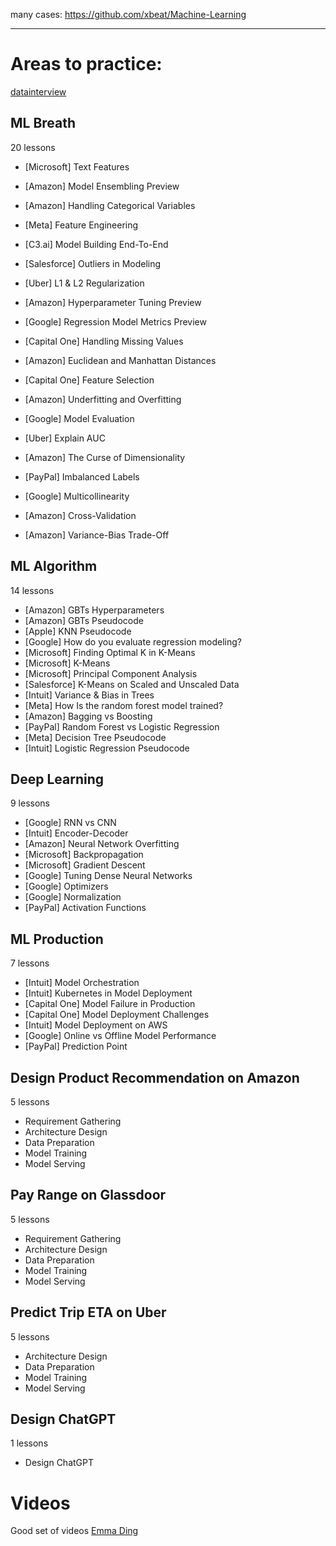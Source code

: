 many cases: https://github.com/xbeat/Machine-Learning

---

# Areas to practice:
[datainterview](https://www.datainterview.com/courses/machine-learning-course)

## ML Breath

20 lessons

- \[Microsoft\]   Text Features
    
- \[Amazon\]      Model Ensembling
    Preview
    
- \[Amazon\]      Handling Categorical Variables
- \[Meta\]        Feature Engineering
- \[C3.ai\]       Model Building End-To-End
- \[Salesforce\]  Outliers in Modeling
- \[Uber\]        L1 & L2 Regularization
    
- \[Amazon\]      Hyperparameter Tuning
    Preview
    
- \[Google\]      Regression Model Metrics
    Preview
    
- \[Capital One\] Handling Missing Values
- \[Amazon\]      Euclidean and Manhattan Distances
- \[Capital One\] Feature Selection
- \[Amazon\]      Underfitting and Overfitting
- \[Google\]      Model Evaluation
- \[Uber\]        Explain AUC
- \[Amazon\]      The Curse of Dimensionality
- \[PayPal\]      Imbalanced Labels
- \[Google\]      Multicollinearity
- \[Amazon\]      Cross-Validation
- \[Amazon\]      Variance-Bias Trade-Off
    

## ML Algorithm

14 lessons

- \[Amazon\]     GBTs Hyperparameters
- \[Amazon\]     GBTs Pseudocode
- \[Apple\]      KNN Pseudocode
- \[Google\]     How do you evaluate regression modeling?
- \[Microsoft\]  Finding Optimal K in K-Means
- \[Microsoft\]  K-Means
- \[Microsoft\]  Principal Component Analysis
- \[Salesforce\] K-Means on Scaled and Unscaled Data
- \[Intuit\]     Variance & Bias in Trees
- \[Meta\]       How Is the random forest model trained?
- \[Amazon\]     Bagging vs Boosting
- \[PayPal\]     Random Forest vs Logistic Regression
- \[Meta\]       Decision Tree Pseudocode
- \[Intuit\]     Logistic Regression Pseudocode

## Deep Learning

9 lessons

- \[Google\]     RNN vs CNN
- \[Intuit\]     Encoder-Decoder
- \[Amazon\]     Neural Network Overfitting
- \[Microsoft\]  Backpropagation
- \[Microsoft\]  Gradient Descent
- \[Google\]     Tuning Dense Neural Networks
- \[Google\]     Optimizers
- \[Google\]     Normalization
- \[PayPal\]     Activation Functions

## ML Production

7 lessons

- \[Intuit\]        Model Orchestration
- \[Intuit\]        Kubernetes in Model Deployment
- \[Capital One\]   Model Failure in Production
- \[Capital One\]   Model Deployment Challenges
- \[Intuit\]        Model Deployment on AWS
- \[Google\]        Online vs Offline Model Performance
- \[PayPal\]        Prediction Point

## Design Product Recommendation on Amazon
5 lessons
- Requirement Gathering
- Architecture Design
- Data Preparation
- Model Training
- Model Serving

## Pay Range on Glassdoor
5 lessons
- Requirement Gathering
- Architecture Design
- Data Preparation
- Model Training
- Model Serving

## Predict Trip ETA on Uber
5 lessons
- Architecture Design
- Data Preparation
- Model Training
- Model Serving

## Design ChatGPT

1 lessons
- Design ChatGPT


# Videos

Good set of videos
[Emma Ding](https://www.youtube.com/@emma_ding/videos)